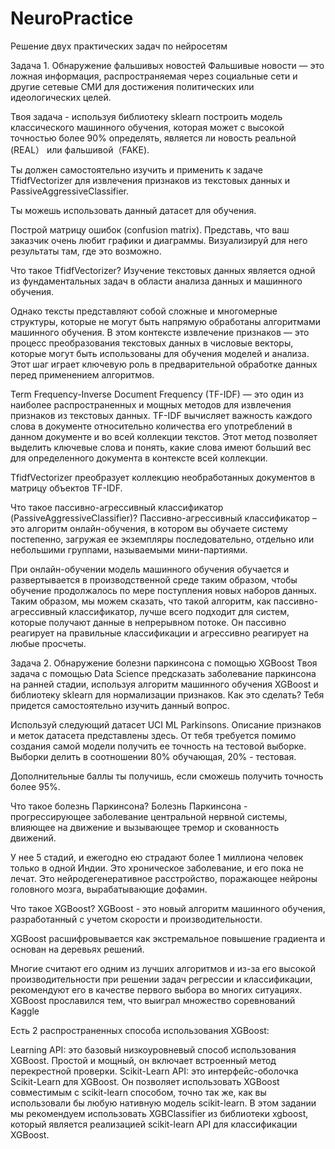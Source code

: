 # NeuroPractice
Решение двух практических задач по нейросетям

Задача 1. Обнаружение фальшивых новостей
Фальшивые новости — это ложная информация, распространяемая через социальные сети и другие сетевые СМИ для достижения политических или идеологических целей.

Твоя  задача -  используя библиотеку sklearn построить модель классического машинного обучения, которая может с высокой точностью более 90% определять, является ли новость реальной (REAL） или фальшивой（FAKE).

Ты должен самостоятельно изучить и применить к задаче TfidfVectorizer для извлечения признаков из текстовых данных и PassiveAggressiveClassifier.

Ты  можешь использовать данный датасет для обучения.

Построй матрицу ошибок (confusion matrix). Представь, что ваш заказчик очень любит графики и диаграммы. Визуализируй для него результаты там, где это возможно.

Что такое TfidfVectorizer?
Изучение текстовых данных является одной из фундаментальных задач в области анализа данных и машинного обучения.

Однако тексты представляют собой сложные и многомерные структуры, которые не могут быть напрямую обработаны алгоритмами машинного обучения. В этом контексте извлечение признаков — это процесс преобразования текстовых данных в числовые векторы, которые могут быть использованы для обучения моделей и анализа. Этот шаг играет ключевую роль в предварительной обработке данных перед применением алгоритмов.

Term Frequency-Inverse Document Frequency (TF-IDF) — это один из наиболее распространенных и мощных методов для извлечения признаков из текстовых данных. TF-IDF вычисляет важность каждого слова в документе относительно количества его употреблений в данном документе и во всей коллекции текстов. Этот метод позволяет выделить ключевые слова и понять, какие слова имеют больший вес для определенного документа в контексте всей коллекции.

TfidfVectorizer преобразует коллекцию необработанных документов в матрицу объектов TF-IDF.

Что такое пассивно-агрессивный классификатор (PassiveAggressiveClassifier)?
Пассивно-агрессивный классификатор – это алгоритм онлайн-обучения, в котором вы обучаете систему постепенно, загружая ее экземпляры последовательно, отдельно или небольшими группами, называемыми мини-партиями.

При онлайн-обучении модель машинного обучения обучается и развертывается в производственной среде таким образом, чтобы обучение продолжалось по мере поступления новых наборов данных. Таким образом, мы можем сказать, что такой алгоритм, как пассивно-агрессивный классификатор, лучше всего подходит для систем, которые получают данные в непрерывном потоке. Он пассивно реагирует на правильные классификации и агрессивно реагирует на любые просчеты.

Задача 2. Обнаружение болезни паркинсона с помощью XGBoost
Твоя задача с помощью Data Science предсказать заболевание паркинсона на ранней стадии, используя алгоритм машинного обучения XGBoost и библиотеку sklearn для нормализации признаков. Как это сделать? Тебя  придется самостоятельно изучить данный вопрос.

Используй следующий датасет UCI ML Parkinsons. Описание признаков и меток датасета представлены здесь. От тебя  требуется помимо создания самой модели получить ее точность на тестовой выборке. Выборки делить в соотношении 80% обучающая, 20% - тестовая.

Дополнительные баллы ты получишь, если сможешь получить точность более 95%.

Что такое болезнь Паркинсона?
Болезнь Паркинсона - прогрессирующее заболевание центральной нервной системы, влияющее на движение и вызывающее тремор и скованность движений.

У нее 5 стадий, и ежегодно ею страдают более 1 миллиона человек только в одной Индии. Это хроническое заболевание, и его пока не лечат. Это нейродегенеративное расстройство, поражающее нейроны головного мозга, вырабатывающие дофамин.

Что такое XGBoost?
XGBoost - это новый алгоритм машинного обучения, разработанный с учетом скорости и производительности.

XGBoost расшифровывается как экстремальное повышение градиента и основан на деревьях решений.

Многие считают его одним из лучших алгоритмов и из-за его высокой производительности при решении задач регрессии и классификации, рекомендуют его в качестве первого выбора во многих ситуациях. XGBoost прославился тем, что выиграл множество соревнований Kaggle

Есть 2 распространенных способа использования XGBoost:

Learning API: это базовый низкоуровневый способ использования XGBoost. Простой и мощный, он включает встроенный метод перекрестной проверки.
Scikit-Learn API: это интерфейс-оболочка Scikit-Learn для XGBoost. Он позволяет использовать XGBoost совместимым с scikit-learn способом, точно так же, как вы использовали бы любую нативную модель scikit-learn.
В этом задании мы рекомендуем использовать XGBClassifier из библиотеки xgboost, который является реализацией scikit-learn API для классификации XGBoost.
